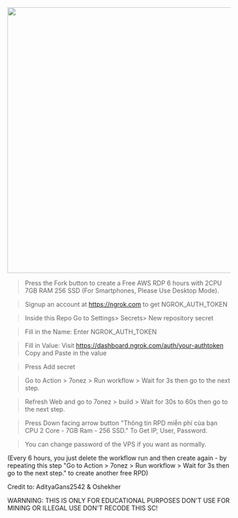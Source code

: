 <img src="https://github.com/AdityaGans2542/AdityaRDP/blob/main/wallpaper.png" width=900 height="600" align="center">

> Press the Fork button to create a Free AWS RDP 6 hours with 2CPU 7GB RAM 256 SSD (For Smartphones, Please Use Desktop Mode).

> Signup an account at https://ngrok.com to get NGROK_AUTH_TOKEN

> Inside this Repo Go to Settings> Secrets> New repository secret

> Fill in the Name: Enter NGROK_AUTH_TOKEN

> Fill in Value: Visit https://dashboard.ngrok.com/auth/your-authtoken Copy and Paste in the value

> Press Add secret 

> Go to Action >  7onez > Run workflow > Wait for 3s then go to the next step.

> Refresh Web and go to  7onez > build > Wait for 30s to 60s then go to the next step.

> Press Down facing arrow button "Thông tin RPD miễn phí của bạn CPU 2 Core - 7GB Ram - 256 SSD." To Get IP, User, Password.
 
> You can change password of the VPS if you want as normally.

(Every 6 hours, you just delete the workflow run and then create again - by repeating this step "Go to Action >  7onez > Run workflow > Wait for 3s then go to the next step." to create another free RPD)

Credit to: AdityaGans2542 & Oshekher

WARNNING: 
THIS IS ONLY FOR EDUCATIONAL PURPOSES
DON'T USE FOR MINING OR ILLEGAL USE
DON'T RECODE THIS SC!
